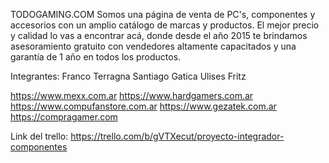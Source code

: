   TODOGAMING.COM
 Somos una página de venta de PC's, componentes y accesorios con un amplio catálogo de marcas y productos. El mejor precio y calidad lo vas a encontrar acá, donde desde el año 2015 te brindamos asesoramiento gratuito con vendedores altamente capacitados y una garantía de 1 año en todos los productos. 

Integrantes:
 Franco Terragna
 Santiago Gatica
 Ulises Fritz

https://www.mexx.com.ar
https://www.hardgamers.com.ar
https://www.compufanstore.com.ar
https://www.gezatek.com.ar
https://compragamer.com

Link del trello: https://trello.com/b/gVTXecut/proyecto-integrador-componentes 